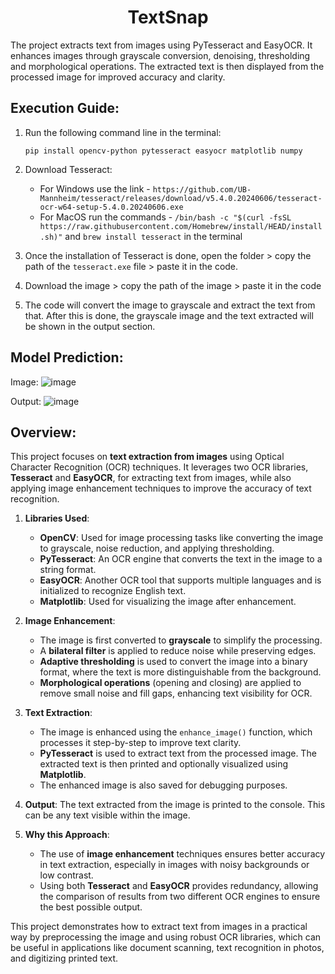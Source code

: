 <h1 align="center">TextSnap</h1>
The project extracts text from images using PyTesseract and EasyOCR. It enhances images through grayscale conversion, denoising, thresholding and morphological operations. The extracted text is then displayed from the processed image for improved accuracy and clarity.

## Execution Guide:
1. Run the following command line in the terminal:
   ```
   pip install opencv-python pytesseract easyocr matplotlib numpy
   ```

2. Download Tesseract:
   - For Windows use the link - `https://github.com/UB-Mannheim/tesseract/releases/download/v5.4.0.20240606/tesseract-ocr-w64-setup-5.4.0.20240606.exe`
   - For MacOS run the commands - `/bin/bash -c "$(curl -fsSL https://raw.githubusercontent.com/Homebrew/install/HEAD/install.sh)"` and `brew install tesseract` in the terminal

3. Once the installation of Tesseract is done, open the folder > copy the path of the `tesseract.exe` file > paste it in the code.

4. Download the image > copy the path of the image > paste it in the code

5. The code will convert the image to grayscale and extract the text from that. After this is done, the grayscale image and the text extracted will be shown in the output section.

## Model Prediction:

   Image:
   ![image](https://github.com/user-attachments/assets/f5dea247-5914-4eb7-98df-70c1a54fd5b5)

   Output:
   ![image](https://github.com/user-attachments/assets/394e0419-0234-4969-83b4-0f3710f03335)

## Overview:
This project focuses on **text extraction from images** using Optical Character Recognition (OCR) techniques. It leverages two OCR libraries, **Tesseract** and **EasyOCR**, for extracting text from images, while also applying image enhancement techniques to improve the accuracy of text recognition.

1. **Libraries Used**:
   - **OpenCV**: Used for image processing tasks like converting the image to grayscale, noise reduction, and applying thresholding.
   - **PyTesseract**: An OCR engine that converts the text in the image to a string format.
   - **EasyOCR**: Another OCR tool that supports multiple languages and is initialized to recognize English text.
   - **Matplotlib**: Used for visualizing the image after enhancement.

2. **Image Enhancement**:
   - The image is first converted to **grayscale** to simplify the processing.
   - A **bilateral filter** is applied to reduce noise while preserving edges.
   - **Adaptive thresholding** is used to convert the image into a binary format, where the text is more distinguishable from the background.
   - **Morphological operations** (opening and closing) are applied to remove small noise and fill gaps, enhancing text visibility for OCR.

3. **Text Extraction**:
   - The image is enhanced using the `enhance_image()` function, which processes it step-by-step to improve text clarity.
   - **PyTesseract** is used to extract text from the processed image. The extracted text is then printed and optionally visualized using **Matplotlib**.
   - The enhanced image is also saved for debugging purposes.

4. **Output**:
   The text extracted from the image is printed to the console. This can be any text visible within the image.

5. **Why this Approach**:
   - The use of **image enhancement** techniques ensures better accuracy in text extraction, especially in images with noisy backgrounds or low contrast.
   - Using both **Tesseract** and **EasyOCR** provides redundancy, allowing the comparison of results from two different OCR engines to ensure the best possible output.

This project demonstrates how to extract text from images in a practical way by preprocessing the image and using robust OCR libraries, which can be useful in applications like document scanning, text recognition in photos, and digitizing printed text.
